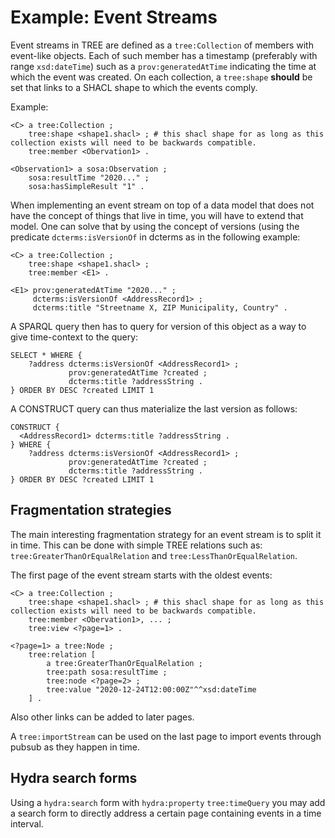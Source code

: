 # Example: Event Streams

Event streams in TREE are defined as a `tree:Collection` of members with event-like objects. Each of such member has a timestamp (preferably with range `xsd:dateTime`) such as a `prov:generatedAtTime` indicating the time at which the event was created.
On each collection, a `tree:shape` __should__ be set that links to a SHACL shape to which the events comply.

Example:

```turtle
<C> a tree:Collection ;
    tree:shape <shape1.shacl> ; # this shacl shape for as long as this collection exists will need to be backwards compatible.
    tree:member <Obervation1> .

<Observation1> a sosa:Observation ;
    sosa:resultTime "2020..." ;
    sosa:hasSimpleResult "1" .
```

When implementing an event stream on top of a data model that does not have the concept of things that live in time, you will have to extend that model. One can solve that by using the concept of versions (using the predicate `dcterms:isVersionOf` in dcterms as in the following example:

```turtle
<C> a tree:Collection ;
    tree:shape <shape1.shacl> ; 
    tree:member <E1> .

<E1> prov:generatedAtTime "2020..." ;
     dcterms:isVersionOf <AddressRecord1> ;
     dcterms:title "Streetname X, ZIP Municipality, Country" .
```

A SPARQL query then has to query for version of this object as a way to give time-context to the query:

```sparql
SELECT * WHERE {
    ?address dcterms:isVersionOf <AddressRecord1> ;
             prov:generatedAtTime ?created ;
             dcterms:title ?addressString .
} ORDER BY DESC ?created LIMIT 1
```

A CONSTRUCT query can thus materialize the last version as follows:

```sparql
CONSTRUCT {
  <AddressRecord1> dcterms:title ?addressString .
} WHERE {
    ?address dcterms:isVersionOf <AddressRecord1> ;
             prov:generatedAtTime ?created ;
             dcterms:title ?addressString .
} ORDER BY DESC ?created LIMIT 1
```

## Fragmentation strategies

The main interesting fragmentation strategy for an event stream is to split it in time.
This can be done with simple TREE relations such as: `tree:GreaterThanOrEqualRelation` and `tree:LessThanOrEqualRelation`.

The first page of the event stream starts with the oldest events:

```turtle
<C> a tree:Collection ;
    tree:shape <shape1.shacl> ; # this shacl shape for as long as this collection exists will need to be backwards compatible.
    tree:member <Obervation1>, ... ;
    tree:view <?page=1> .

<?page=1> a tree:Node ;
    tree:relation [
        a tree:GreaterThanOrEqualRelation ;
        tree:path sosa:resultTime ;
        tree:node <?page=2> ;
        tree:value "2020-12-24T12:00:00Z"^^xsd:dateTime
    ] .
```

Also other links can be added to later pages.

A `tree:importStream` can be used on the last page to import events through pubsub as they happen in time.

## Hydra search forms

Using a `hydra:search` form with `hydra:property` `tree:timeQuery` you may add a search form to directly address a certain page containing events in a time interval.

